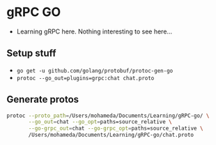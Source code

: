 # gRPC GO

- Learning gRPC here. Nothing interesting to see here...

## Setup stuff

- `go get -u github.com/golang/protobuf/protoc-gen-go`
- `protoc --go_out=plugins=grpc:chat chat.proto`

## Generate protos

```bash
protoc --proto_path=/Users/mohameda/Documents/Learning/gRPC-go/ \
       --go_out=chat --go_opt=paths=source_relative \
       --go-grpc_out=chat --go-grpc_opt=paths=source_relative \
       /Users/mohameda/Documents/Learning/gRPC-go/chat.proto
```
